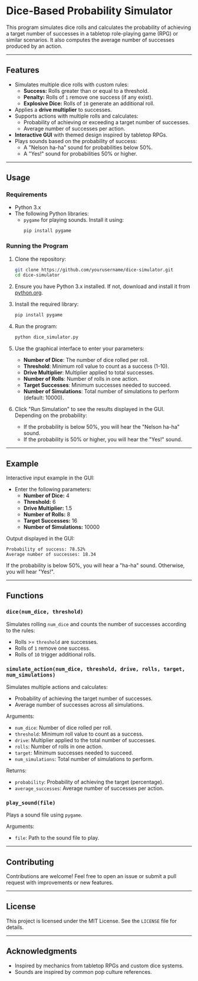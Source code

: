 # Dice-Based Probability Simulator

This program simulates dice rolls and calculates the probability of achieving a target number of successes in a tabletop role-playing game (RPG) or similar scenarios. It also computes the average number of successes produced by an action.

---

## Features
- Simulates multiple dice rolls with custom rules:
  - **Success:** Rolls greater than or equal to a threshold.
  - **Penalty:** Rolls of `1` remove one success (if any exist).
  - **Explosive Dice:** Rolls of `10` generate an additional roll.
- Applies a **drive multiplier** to successes.
- Supports actions with multiple rolls and calculates:
  - Probability of achieving or exceeding a target number of successes.
  - Average number of successes per action.
- **Interactive GUI** with themed design inspired by tabletop RPGs.
- Plays sounds based on the probability of success:
  - A "Nelson ha-ha" sound for probabilities below 50%.
  - A "Yes!" sound for probabilities 50% or higher.

---

## Usage

### Requirements
- Python 3.x
- The following Python libraries:
  - `pygame` for playing sounds. Install it using:
    ```bash
    pip install pygame
    ```

### Running the Program

1. Clone the repository:
   ```bash
   git clone https://github.com/yourusername/dice-simulator.git
   cd dice-simulator
   ```

2. Ensure you have Python 3.x installed. If not, download and install it from [python.org](https://www.python.org/).

3. Install the required library:
   ```bash
   pip install pygame
   ```

4. Run the program:
   ```bash
   python dice_simulator.py
   ```

5. Use the graphical interface to enter your parameters:
   - **Number of Dice**: The number of dice rolled per roll.
   - **Threshold**: Minimum roll value to count as a success (1-10).
   - **Drive Multiplier**: Multiplier applied to total successes.
   - **Number of Rolls**: Number of rolls in one action.
   - **Target Successes**: Minimum successes needed to succeed.
   - **Number of Simulations**: Total number of simulations to perform (default: 10000).

6. Click "Run Simulation" to see the results displayed in the GUI. Depending on the probability:
   - If the probability is below 50%, you will hear the "Nelson ha-ha" sound.
   - If the probability is 50% or higher, you will hear the "Yes!" sound.

---

## Example

Interactive input example in the GUI:
- Enter the following parameters:
  - **Number of Dice:** 4
  - **Threshold:** 6
  - **Drive Multiplier:** 1.5
  - **Number of Rolls:** 8
  - **Target Successes:** 16
  - **Number of Simulations:** 10000

Output displayed in the GUI:
```
Probability of success: 78.52%
Average number of successes: 18.34
```

If the probability is below 50%, you will hear a "ha-ha" sound. Otherwise, you will hear "Yes!".

---

## Functions

### `dice(num_dice, threshold)`
Simulates rolling `num_dice` and counts the number of successes according to the rules:
- Rolls >= `threshold` are successes.
- Rolls of `1` remove one success.
- Rolls of `10` trigger additional rolls.

### `simulate_action(num_dice, threshold, drive, rolls, target, num_simulations)`
Simulates multiple actions and calculates:
- Probability of achieving the target number of successes.
- Average number of successes across all simulations.

Arguments:
- `num_dice`: Number of dice rolled per roll.
- `threshold`: Minimum roll value to count as a success.
- `drive`: Multiplier applied to the total number of successes.
- `rolls`: Number of rolls in one action.
- `target`: Minimum successes needed to succeed.
- `num_simulations`: Total number of simulations to perform.

Returns:
- `probability`: Probability of achieving the target (percentage).
- `average_successes`: Average number of successes per action.

### `play_sound(file)`
Plays a sound file using `pygame`.

Arguments:
- `file`: Path to the sound file to play.

---

## Contributing
Contributions are welcome! Feel free to open an issue or submit a pull request with improvements or new features.

---

## License
This project is licensed under the MIT License. See the `LICENSE` file for details.

---

## Acknowledgments
- Inspired by mechanics from tabletop RPGs and custom dice systems.
- Sounds are inspired by common pop culture references.

